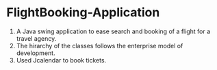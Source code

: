 # FlightBooking-Application
1. A Java swing application to ease search and booking of a flight for a travel agency.
2. The hirarchy of the classes follows the enterprise model of development.
3. Used Jcalendar to book tickets.
